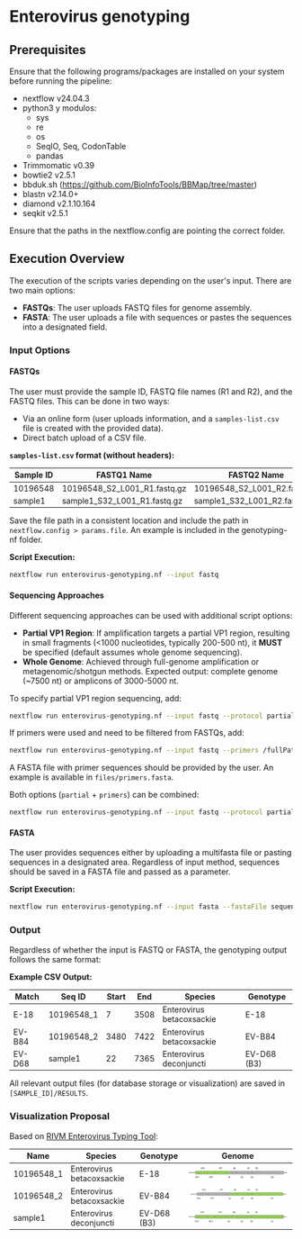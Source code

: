 # Enterovirus genotyping

## Prerequisites

Ensure that the following programs/packages are installed on your system before running the pipeline:

- nextflow v24.04.3
- python3 y modulos:
    - sys
    - re
    - os
    - SeqIO, Seq, CodonTable 
    - pandas
- Trimmomatic v0.39
- bowtie2 v2.5.1
- bbduk.sh (https://github.com/BioInfoTools/BBMap/tree/master)
- blastn v2.14.0+
- diamond v2.1.10.164
- seqkit v2.5.1

Ensure that the paths in the nextflow.config are pointing the correct folder.

## Execution Overview

The execution of the scripts varies depending on the user's input. There are two main options:

- **FASTQs**: The user uploads FASTQ files for genome assembly.
- **FASTA**: The user uploads a file with sequences or pastes the sequences into a designated field.

### Input Options

#### FASTQs

The user must provide the sample ID, FASTQ file names (R1 and R2), and the FASTQ files. This can be done in two ways:
- Via an online form (user uploads information, and a `samples-list.csv` file is created with the provided data).
- Direct batch upload of a CSV file.

**`samples-list.csv` format (without headers):**

| Sample ID  | FASTQ1 Name | FASTQ2 Name |
|------------|------------|------------|
| 10196548   | 10196548_S2_L001_R1.fastq.gz | 10196548_S2_L001_R2.fastq.gz |
| sample1    | sample1_S32_L001_R1.fastq.gz | sample1_S32_L001_R2.fastq.gz |

Save the file path in a consistent location and include the path in `nextflow.config > params.file`.
An example is included in the genotyping-nf folder.

**Script Execution:**
```sh
nextflow run enterovirus-genotyping.nf --input fastq
```

#### Sequencing Approaches

Different sequencing approaches can be used with additional script options:

- **Partial VP1 Region**: If amplification targets a partial VP1 region, resulting in small fragments (<1000 nucleotides, typically 200-500 nt), it **MUST** be specified (default assumes whole genome sequencing).
- **Whole Genome**: Achieved through full-genome amplification or metagenomic/shotgun methods. Expected output: complete genome (~7500 nt) or amplicons of 3000-5000 nt.

To specify partial VP1 region sequencing, add:
```sh
nextflow run enterovirus-genotyping.nf --input fastq --protocol partial
```

If primers were used and need to be filtered from FASTQs, add:
```sh
nextflow run enterovirus-genotyping.nf --input fastq --primers /fullPath/file.fasta
```

A FASTA file with primer sequences should be provided by the user. An example is available in `files/primers.fasta`.

Both options (`partial` + `primers`) can be combined:
```sh
nextflow run enterovirus-genotyping.nf --input fastq --protocol partial --primers /fullPath/file.fasta
```

#### FASTA

The user provides sequences either by uploading a multifasta file or pasting sequences in a designated area. Regardless of input method, sequences should be saved in a FASTA file and passed as a parameter.

**Script Execution:**
```sh
nextflow run enterovirus-genotyping.nf --input fasta --fastaFile sequences.fasta
```

### Output

Regardless of whether the input is FASTQ or FASTA, the genotyping output follows the same format:

**Example CSV Output:**

| Match | Seq ID | Start | End | Species | Genotype |
|--------|--------|------|------|---------|----------|
| E-18   | 10196548_1 | 7 | 3508 | Enterovirus betacoxsackie | E-18 |
| EV-B84 | 10196548_2 | 3480 | 7422 | Enterovirus betacoxsackie | EV-B84 |
| EV-D68 | sample1 | 22 | 7365 | Enterovirus deconjuncti | EV-D68 (B3) |

All relevant output files (for database storage or visualization) are saved in `[SAMPLE_ID]/RESULTS`.

### Visualization Proposal

Based on [RIVM Enterovirus Typing Tool](https://www.rivm.nl/mpf/typingtool/enterovirus):

| Name | Species | Genotype | Genome |
|------|--------|---------|--------|
| 10196548_1 | Enterovirus betacoxsackie | E-18 | ![E-18 Example](images/E-18_example.png) |
| 10196548_2 | Enterovirus betacoxsackie | EV-B84 | ![EV-B84 Example](images/EV-B84_example.png) |
| sample1 | Enterovirus deconjuncti | EV-D68 (B3) | ![EV-D68 Example](images/EV-D68_example.png) |
